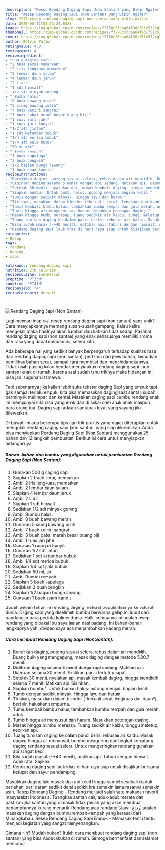 ```yaml
---
description: "Resep Rendang Daging Sapi (Non Santan) yang Bikin Ngiler"
title: "Resep Rendang Daging Sapi (Non Santan) yang Bikin Ngiler"
slug: 2957-resep-rendang-daging-sapi-non-santan-yang-bikin-ngiler
date: 2020-05-11T01:46:24.842Z
image: https://img-global.cpcdn.com/recipes/f3750c37caa84f9d/751x532cq70/rendang-daging-sapi-non-santan-foto-resep-utama.jpg
thumbnail: https://img-global.cpcdn.com/recipes/f3750c37caa84f9d/751x532cq70/rendang-daging-sapi-non-santan-foto-resep-utama.jpg
cover: https://img-global.cpcdn.com/recipes/f3750c37caa84f9d/751x532cq70/rendang-daging-sapi-non-santan-foto-resep-utama.jpg
author: Melvin Patton
ratingvalue: 4.8
reviewcount: 4
recipeingredient:
- "500 g daging sapi"
- "2 buah serai memarkan"
- "2 iris lengkuas memarkan"
- "2 lembar daun salam"
- "4 lembar daun jeruk"
- "2 L air"
- "1 sdt himsalt"
- "1/2 sdt minyak goreng"
- " Bumbu halus"
- "8 buah bawang merah"
- "5 siung bawang putih"
- "7 buah kemiri sangrai"
- "3 buah cabai merah besar buang biji"
- "1 ruas jari jahe"
- "1 ruas jari kunyit"
- "1/2 sdt jintan"
- "1 sdt ketumbar bubuk"
- "1/4 sdt merica bubuk"
- "1/4 sdt pala bubuk"
- "50 mL air"
- " Bumbu rempah"
- "3 buah kapulaga"
- "3 buah cengkih"
- "1/2 bagian bunga lawang"
- "1 buah asam kandis"
recipeinstructions:
- "Bersihkan daging, potong sesuai selera, rebus dalam air mendidih. Buang buih yang mengapung, masak daging dengan metode 5.30.7 menit."
- "Didihkan daging selama 5 menit dengan api sedang. Matikan api. Diamkan selama 30 menit. Pastikan panci tertutup rapat."
- "Setelah 30 menit, nyalakan api, masak kembali daging, hingga mendidih selama 7 menit. Matikan api. Sisihkan."
- "Siapkan bumbu². Untuk bumbu halus: potong menjadi bagian kecil."
- "Tumis dengan sedikit minyak. Hingga layu dan harum."
- "Tiriskan, masukkan dalam blender (*kecuali serai, lengkuas dan daun²), beri air, haluskan sempurna."
- "Tumis kembali bumbu halus, tambahkan bumbu rempah dan gula merah, aduk."
- "Tumis hingga air menyusut dan harum. Masukkan potongan daging."
- "Masak hingga bumbu meresap. Tuang sedikit air kaldu, tunggu meletup, kecilkan api."
- "Tuang tumisan daging ke dalam panci berisi rebusan air kaldu. Masak daging hingga air menyusut, bumbu mengering dan tingkat kematang daging rendang sesuai selera. Untuk mengeringkan rendang gunakan api sangat kecil."
- "Bila sudah masak (-+40 menit), matikan api. Taburi dengan himsalt. Aduk rata. Sajikan."
- "Rendang daging sapi lauk khas di hari raya siap untuk disajikan bersama ketupat dan sayur pendamping."
categories:
- Resep
tags:
- rendang
- daging
- sapi

katakunci: rendang daging sapi 
nutrition: 270 calories
recipecuisine: Indonesian
preptime: "PT35M"
cooktime: "PT41M"
recipeyield: "4"
recipecategory: Dessert

---
```



![Rendang Daging Sapi (Non Santan)](https://img-global.cpcdn.com/recipes/f3750c37caa84f9d/751x532cq70/rendang-daging-sapi-non-santan-foto-resep-utama.jpg)

Lagi mencari inspirasi resep rendang daging sapi (non santan) yang unik? Cara menyiapkannya memang susah-susah gampang. Kalau keliru mengolah maka hasilnya akan hambar dan bahkan tidak sedap. Padahal rendang daging sapi (non santan) yang enak seharusnya memiliki aroma dan rasa yang dapat memancing selera kita.

Ada beberapa hal yang sedikit banyak berpengaruh terhadap kualitas rasa dari rendang daging sapi (non santan), pertama dari jenis bahan, kemudian pemilihan bahan segar, sampai cara membuat dan menghidangkannya. Tidak usah pusing kalau hendak menyiapkan rendang daging sapi (non santan) enak di rumah, karena asal sudah tahu triknya maka hidangan ini bisa jadi suguhan istimewa.

Tapi sebenarnya jika kalian lebih suka tekstur daging Sapi yang empuk tapi gak sampai terlalu empuk, kita bisa memasukan daging saat santan sudah berminyak melimpah dan kental. Masakan daging sapi bumbu rendang enak ini mempunyai cita rasa yang enak dan di sukai oleh anak anak maupun para orang tua. Daging sapi adalah santapan lezat yang sayang jika dilewatkan.


Di bawah ini ada beberapa tips dan trik praktis yang dapat diterapkan untuk mengolah rendang daging sapi (non santan) yang siap dikreasikan. Anda bisa menyiapkan Rendang Daging Sapi (Non Santan) menggunakan 25 bahan dan 12 langkah pembuatan. Berikut ini cara untuk menyiapkan hidangannya.

<!--inarticleads1-->

##### Bahan-bahan dan bumbu yang digunakan untuk pembuatan Rendang Daging Sapi (Non Santan):

1. Gunakan 500 g daging sapi
1. Siapkan 2 buah serai, memarkan
1. Ambil 2 iris lengkuas, memarkan
1. Ambil 2 lembar daun salam
1. Siapkan 4 lembar daun jeruk
1. Ambil 2 L air
1. Siapkan 1 sdt himsalt
1. Sediakan 1/2 sdt minyak goreng
1. Ambil  Bumbu halus:
1. Ambil 8 buah bawang merah
1. Gunakan 5 siung bawang putih
1. Ambil 7 buah kemiri sangrai
1. Ambil 3 buah cabai merah besar buang biji
1. Ambil 1 ruas jari jahe
1. Gunakan 1 ruas jari kunyit
1. Gunakan 1/2 sdt jintan
1. Sediakan 1 sdt ketumbar bubuk
1. Ambil 1/4 sdt merica bubuk
1. Siapkan 1/4 sdt pala bubuk
1. Sediakan 50 mL air
1. Ambil  Bumbu rempah:
1. Siapkan 3 buah kapulaga
1. Sediakan 3 buah cengkih
1. Siapkan 1/2 bagian bunga lawang
1. Gunakan 1 buah asam kandis


Sudah sekian tahun ini rendang daging melesat popularitasnya ke seluruh dunia. Daging sapi yang diselimuti bumbu berwarna gelap ini luput dari pandangan para pecinta kuliner dunia. Hallo semuanya ini adalah resep rendang yang dipakai Ibu saya jualan nasi padang. Ini bahan-bahan lengkapnya yah, divideo saya ada menambahkan kacang merah. 

<!--inarticleads2-->

##### Cara membuat Rendang Daging Sapi (Non Santan):

1. Bersihkan daging, potong sesuai selera, rebus dalam air mendidih. Buang buih yang mengapung, masak daging dengan metode 5.30.7 menit.
1. Didihkan daging selama 5 menit dengan api sedang. Matikan api. Diamkan selama 30 menit. Pastikan panci tertutup rapat.
1. Setelah 30 menit, nyalakan api, masak kembali daging, hingga mendidih selama 7 menit. Matikan api. Sisihkan.
1. Siapkan bumbu². Untuk bumbu halus: potong menjadi bagian kecil.
1. Tumis dengan sedikit minyak. Hingga layu dan harum.
1. Tiriskan, masukkan dalam blender (*kecuali serai, lengkuas dan daun²), beri air, haluskan sempurna.
1. Tumis kembali bumbu halus, tambahkan bumbu rempah dan gula merah, aduk.
1. Tumis hingga air menyusut dan harum. Masukkan potongan daging.
1. Masak hingga bumbu meresap. Tuang sedikit air kaldu, tunggu meletup, kecilkan api.
1. Tuang tumisan daging ke dalam panci berisi rebusan air kaldu. Masak daging hingga air menyusut, bumbu mengering dan tingkat kematang daging rendang sesuai selera. Untuk mengeringkan rendang gunakan api sangat kecil.
1. Bila sudah masak (-+40 menit), matikan api. Taburi dengan himsalt. Aduk rata. Sajikan.
1. Rendang daging sapi lauk khas di hari raya siap untuk disajikan bersama ketupat dan sayur pendamping.


Masukkan daging lalu masak dgn api kecil hingga sambil sesekali diaduk perlahan, beri garam sedikit demi sedikit krn semakin lama rasanya semakin asin. Resep Rendang Daging - Rendang menjadi salah satu makanan favorit masyarakat Indonesia. Tuangkan santan cair, aduk-aduk merata dan pastikan jika santan yang dimasak tidak pecah yang akan membuat penampilannya kurang menarik. Rendang atau randang (Jawi: رندڠ) adalah masakan daging dengan bumbu rempah-rempah yang berasal dari Minangkabau. Resep Rendang Daging Sapi Empuk - Memasak tentu tentu menjadi kegiatan yang sangat menyenangkan. 

Gimana nih? Mudah bukan? Itulah cara membuat rendang daging sapi (non santan) yang bisa Anda lakukan di rumah. Semoga bermanfaat dan selamat mencoba!
